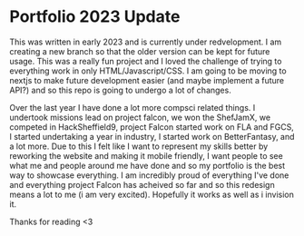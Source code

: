 # Portfolio 2023 Update
This was written in early 2023 and is currently under redvelopment. I am creating a new branch so that the older version can be kept for future usage. This was a really fun project and I loved the challenge of trying to everything work in only HTML/Javascript/CSS. I am going to be moving to nextjs to make future development easier (and maybe implement a future API?) and so this repo is going to undergo a lot of changes.

Over the last year I have done a lot more compsci related things. I undertook missions lead on project falcon, we won the ShefJamX, we competed in HackSheffield9, project Falcon started work on FLA and FGCS, I started undertaking a year in industry, I started work on BetterFantasy, and a lot more. Due to this I felt like I want to represent my skills better by reworking the website and making it mobile friendly, I want people to see what me and people around me have done and so my portfolio is the best way to showcase everything. I am incredibly proud of everything I've done and everything project Falcon has acheived so far and so this redesign means a lot to me (i am very excited). Hopefully it works as well as i invision it.

Thanks for reading <3
